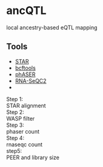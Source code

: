 # ancQTL
local ancestry-based eQTL mapping

## Tools
* [STAR]([https://github.com/alexdobin/STAR])
* [bcftools]([https://samtools.github.io/bcftools/bcftools.html])
* [phASER]([https://github.com/secastel/phaser])
* [RNA-SeQC2]([https://github.com/getzlab/rnaseqc])
* []([])

Step 1:  
STAR alignment  
Step 2:  
WASP filter  
Step 3:  
phaser count  
Step 4:  
rnaseqc count  
step5:  
PEER and library size  

